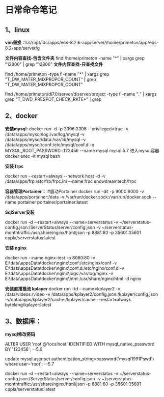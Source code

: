 # 日常命令笔记

## 1、linux

**vim替换**
:%s/\/opt\/idc\/apps\/eos-8\.2\.6-app\/server/\/home\/primeton\/app\/eos-8\.2-app\/server/g

**文件内容查找-包含文件夹**
find /home/primeton -name "*" | xargs grep "12800" | grep "12800"
**文件内容查找-只查找文件**


find /home/primeton -type f -name "*" | xargs grep "T_DW_MATER_MIXPROPOR_COUNT" | grep "T_DW_MATER_MIXPROPOR_COUNT"

find /home/primeton/di7.0/server/diserver/project -type f -name "*.*" | xargs grep "T_DWD_PRESPOT_CHECK_RATE*" | grep 

## 2、docker 

**安装mysql:**
docker run -d -p 3306:3306 --privileged=true -v /data/apps/mysql/log:/var/log/mysql -v /data/apps/mysql/data:/var/lib/mysql -v /data/apps/mysql/conf:/etc/mysql/conf.d -e MYSQL_ROOT_PASSWORD=123456 --name mysql mysql:5.7
进入mysql容器
docker exec -it mysql bash

**安装 frpc**

docker run --restart=always --network host -d -v /data/apps/frp:/etc/frp/frpc.ini --name frpc snowdreamtech/frpc

**容器管理Portainer：**
#启动Portainer
docker run -dit -p 9000:9000 -v /data/apps/portainer:/data -v /var/run/docker.sock:/var/run/docker.sock --name portainer portainer/portainer:latest

**SqlServer安装**

docker run -d --restart=always --name=serverstatus -v ~/serverstatus-config.json:/ServerStatus/server/config.json -v ~/serverstatus-monthtraffic:/usr/share/nginx/html/json -p 8881:80 -p 35601:35601 cppla/serverstatus:latest    

**安装 nginx**

docker run --name nginx-test -p 8080:80 -v E:\data\appsData\docker\nginx\conf:/etc/nginx/conf -v E:\data\appsData\docker\nginx\conf.d:/etc/nginx/conf.d -v E:\data\appsData\docker\nginx\logs:/var/log/nginx -v E:\data\appsData\docker\nginx\html:/usr/share/nginx/html -d nginx

**安装直播推流 kplayer**
docker run  -td --name=kplayer2 -v /data/videos:/video -v  /data/apps/kplayer2/config.json:/kplayer/config.json -v/data/apps/kplayer2/cache:/kplayer/cache  --restart=always  bytelang/kplayer:latest  

## 3、数据库：

**mysql修改密码**

ALTER USER 'root'@'localhost' IDENTIFIED WITH mysql_native_password BY '123456'; --5.6

update mysql.user set authentication_string=password('mysql1991Pswd') where user='root';  --5.7

docker run -d --restart=always --name=serverstatus -v ~/serverstatus-config.json:/ServerStatus/server/config.json -v ~/serverstatus-monthtraffic:/usr/share/nginx/html/json -p 8881:80 -p 35601:35601 cppla/serverstatus:latest     
